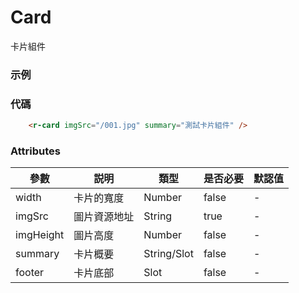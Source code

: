 # Card

卡片組件

### 示例

<r-card imgSrc="/001.jpg" summary="測試卡片組件" />

### 代碼

```html
    <r-card imgSrc="/001.jpg" summary="測試卡片組件" />

```

### Attributes
|  參數 |  説明 | 類型  | 是否必要 | 默認值 |
| ---   |  ---  |  --- |  ---   |   ---  |
| width | 卡片的寬度 | Number | false | - |
| imgSrc | 圖片資源地址 | String | true | - | 
| imgHeight | 圖片高度 | Number | false | - |
| summary | 卡片概要 | String/Slot | false | - |
| footer | 卡片底部 | Slot | false | - |
